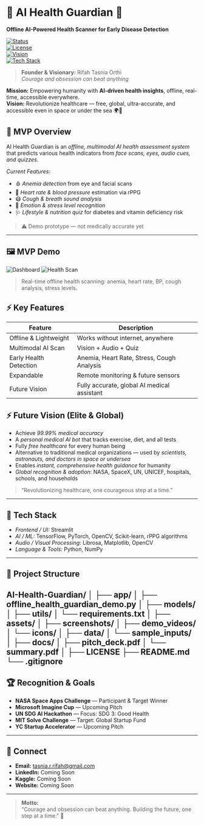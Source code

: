 # 🧠 AI Health Guardian 🚀

**Offline AI-Powered Health Scanner for Early Disease Detection**  

[![Status](https://img.shields.io/badge/status-Prototype-yellow)](https://github.com/RifahTasniaOrthi/AI-Health-Guardian)  
[![License](https://img.shields.io/badge/license-MIT-green)](LICENSE)  
[![Vision](https://img.shields.io/badge/vision-Global%20Impact-blue)]()  
[![Tech Stack](https://img.shields.io/badge/tech-Python%2C%20AI%2C%20ML%2C%20Streamlit-orange)]()  

> **Founder & Visionary:** Rifah Tasnia Orthi  
> *Courage and obsession can beat anything*  

**Mission:** Empowering humanity with **AI-driven health insights**, offline, real-time, accessible everywhere.  
**Vision:** Revolutionize healthcare — free, global, ultra-accurate, and accessible even in space or under the sea 🌍💫

## 🎯 MVP Overview

AI Health Guardian is an *offline, multimodal AI health assessment system* that predicts various health indicators from *face scans, eyes, audio cues, and quizzes*.  

*Current Features:*
- 🩸 *Anemia detection* from eye and facial scans  
- 💓 *Heart rate & blood pressure* estimation via rPPG  
- 😷 *Cough & breath sound analysis*  
- 🧠 *Emotion & stress level recognition*  
- 🩺 *Lifestyle & nutrition quiz* for diabetes and vitamin deficiency risk  

> ⚠️ Demo prototype — not medically accurate yet

---
## 🖼️ MVP Demo

![Dashboard](assets/screenshots/demo1.png)
![Health Scan](assets/screenshots/demo2.png)

> Real-time offline health scanning: anemia, heart rate, BP, cough analysis, stress levels.
## ⚡ Key Features

| Feature | Description |
|---------|-------------|
| Offline & Lightweight | Works without internet, anywhere |
| Multimodal AI Scan | Vision + Audio + Quiz |
| Early Health Detection | Anemia, Heart Rate, Stress, Cough Analysis |
| Expandable | Remote monitoring & future sensors |
| Future Vision | Fully accurate, global AI medical assistant |

## ⚡ Future Vision (Elite & Global)

- Achieve *99.99% medical accuracy*  
- A *personal medical AI bot* that tracks exercise, diet, and all tests  
- Fully *free healthcare* for every human being  
- Alternative to traditional medical organizations — used by *scientists, astronauts, and doctors in space or undersea*  
- Enables *instant, comprehensive health guidance* for humanity  
- *Global recognition & adoption*: NASA, SpaceX, UN, UNICEF, hospitals, schools, and households  

> “Revolutionizing healthcare, one courageous step at a time.”

---

## 🧩 Tech Stack

- *Frontend / UI:* Streamlit  
- *AI / ML:* TensorFlow, PyTorch, OpenCV, Scikit-learn, rPPG algorithms  
- *Audio / Visual Processing:* Librosa, Matplotlib, OpenCV  
- *Language & Tools:* Python, NumPy  

---

## 📂 Project Structure
AI-Health-Guardian/ │ ├── app/ │   ├── offline_health_guardian_demo.py │   ├── models/ │   ├── utils/ │   └── requirements.txt │ ├── assets/ │   ├── screenshots/ │   ├── demo_videos/ │   └── icons/ │ ├── data/ │   └── sample_inputs/ │ ├── docs/ │   ├── pitch_deck.pdf │   └── summary.pdf │ ├── LICENSE ├── README.md └── .gitignore
---

## 🏆 Recognition & Goals

- **NASA Space Apps Challenge** — Participant & Target Winner  
- **Microsoft Imagine Cup** — Upcoming Pitch  
- **UN SDG AI Hackathon** — Focus: SDG 3: Good Health  
- **MIT Solve Challenge** — Target: Global Startup Fund  
- **YC Startup Accelerator** — Upcoming Pitch  

---

## 🔗 Connect

- **Email:** tasnia.r.rifah@gmail.com  
- **LinkedIn:** Coming Soon  
- **Kaggle:** Coming Soon  
- **Website:** Coming Soon  

---

> **Motto:**  
> “Courage and obsession can beat anything. Building the future, one step at a time.” 🚀